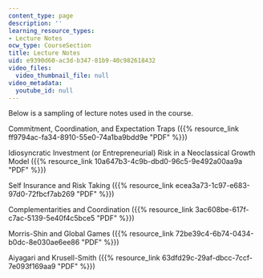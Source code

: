 ```yaml
---
content_type: page
description: ''
learning_resource_types:
- Lecture Notes
ocw_type: CourseSection
title: Lecture Notes
uid: e9390d60-ac3d-b347-81b9-40c982618432
video_files:
  video_thumbnail_file: null
video_metadata:
  youtube_id: null
---
```


Below is a sampling of lecture notes used in the course.

Commitment, Coordination, and Expectation Traps ({{% resource_link ff9794ac-fa34-8910-55e0-74a1ba9bdd9e "PDF" %}})

Idiosyncratic Investment (or Entrepreneurial) Risk in a Neoclassical Growth Model ({{% resource_link 10a647b3-4c9b-dbd0-96c5-9e492a00aa9a "PDF" %}})

Self Insurance and Risk Taking ({{% resource_link ecea3a73-1c97-e683-97d0-72fbcf7ab269 "PDF" %}})

Complementarities and Coordination ({{% resource_link 3ac608be-617f-c7ac-5139-5e40f4c5bce5 "PDF" %}}) 

Morris-Shin and Global Games ({{% resource_link 72be39c4-6b74-0434-b0dc-8e030ae6ee86 "PDF" %}})

Aiyagari and Krusell-Smith ({{% resource_link 63dfd29c-29af-dbcc-7ccf-7e093f169aa9 "PDF" %}})